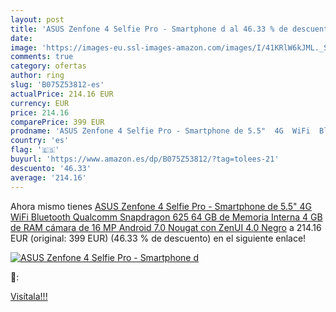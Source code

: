 ```yaml
---
layout: post
title: 'ASUS Zenfone 4 Selfie Pro - Smartphone d al 46.33 % de descuento'
date: 
image: 'https://images-eu.ssl-images-amazon.com/images/I/41KRlW6kJML._SL200_.jpg'
comments: true
category: ofertas
author: ring
slug: 'B075Z53812-es'
actualPrice: 214.16 EUR
currency: EUR
price: 214.16
comparePrice: 399 EUR
prodname: 'ASUS Zenfone 4 Selfie Pro - Smartphone de 5.5"  4G  WiFi  Bluetooth  Qualcomm Snapdragon 625  64 GB de Memoria Interna  4 GB de RAM  cámara de 16 MP  Android 7.0 Nougat con ZenUI 4.0  Negro'
country: 'es'
flag: '🇪🇸'
buyurl: 'https://www.amazon.es/dp/B075Z53812/?tag=tolees-21'
descuento: '46.33'
average: '214.16'
---
```


Ahora mismo tienes [ASUS Zenfone 4 Selfie Pro - Smartphone de 5.5"  4G  WiFi  Bluetooth  Qualcomm Snapdragon 625  64 GB de Memoria Interna  4 GB de RAM  cámara de 16 MP  Android 7.0 Nougat con ZenUI 4.0  Negro](https://www.amazon.es/dp/B075Z53812/?tag=tolees-21) a 214.16 EUR (original: 399 EUR) (46.33 %  de descuento) en el siguiente enlace!

[![ASUS Zenfone 4 Selfie Pro - Smartphone d](https://images-eu.ssl-images-amazon.com/images/I/41KRlW6kJML._SL200_.jpg)](https://www.amazon.es/dp/B075Z53812/?tag=tolees-21)

🔎:


[Visítala!!!](https://www.amazon.es/dp/B075Z53812/?tag=tolees-21)
